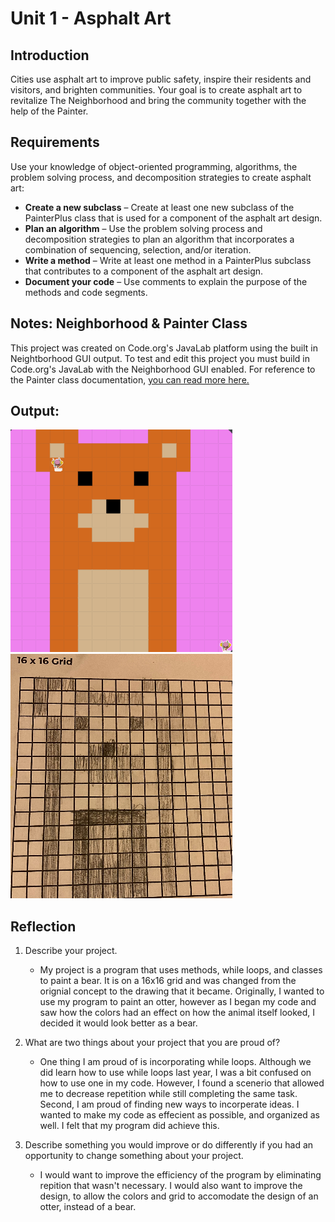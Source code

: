 # Unit 1 - Asphalt Art

## Introduction

Cities use asphalt art to improve public safety, inspire their residents and visitors, and brighten communities. Your goal is to create asphalt art to revitalize The Neighborhood and bring the community together with the help of the Painter.

## Requirements

Use your knowledge of object-oriented programming, algorithms, the problem solving process, and decomposition strategies to create asphalt art:
- **Create a new subclass** – Create at least one new subclass of the PainterPlus class that is used for a component of the asphalt art design.
- **Plan an algorithm** – Use the problem solving process and decomposition strategies to plan an algorithm that incorporates a combination of sequencing, selection, and/or iteration.
- **Write a method** – Write at least one method in a PainterPlus subclass that contributes to a component of the asphalt art design.
- **Document your code** – Use comments to explain the purpose of the methods and code segments.

## Notes: Neighborhood & Painter Class

This project was created on Code.org's JavaLab platform using the built in Neightborhood GUI output. To test and edit this project you must build in Code.org's JavaLab with the Neighborhood GUI enabled. For reference to the Painter class documentation, [you can read more here.](https://studio.code.org/docs/ide/javalab/classes/Painter)

## Output:

![alt text](<Screenshot 2024-09-13 8.25.45 PM.png>)   ![alt text](IMG_0148-1.jpg)
## Reflection

1. Describe your project.

   - My project is a program that uses methods, while loops, and classes to paint a bear. It is on a 16x16 grid and was changed from the orignial concept to the drawing that it became. Originally, I wanted to use my program to paint an otter, however as I began my code and saw how the colors had an effect on how the animal itself looked, I decided it would look better as a bear.

2. What are two things about your project that you are proud of?

   - One thing I am proud of is incorporating while loops. Although we did learn how to use while loops last year, I was a bit confused on how to use one in my code. However, I found a scenerio that allowed me to decrease repetition while still completing the same task. Second, I am proud of finding new ways to incorperate ideas. I wanted to make my code as effecient as possible, and organized as well. I felt that my program did achieve this.

3. Describe something you would improve or do differently if you had an opportunity to change something about your project.

   - I would want to improve the efficiency of the program by eliminating repition that wasn't necessary. I would also want to improve the design, to allow the colors and grid to accomodate the design of an otter, instead of a bear.